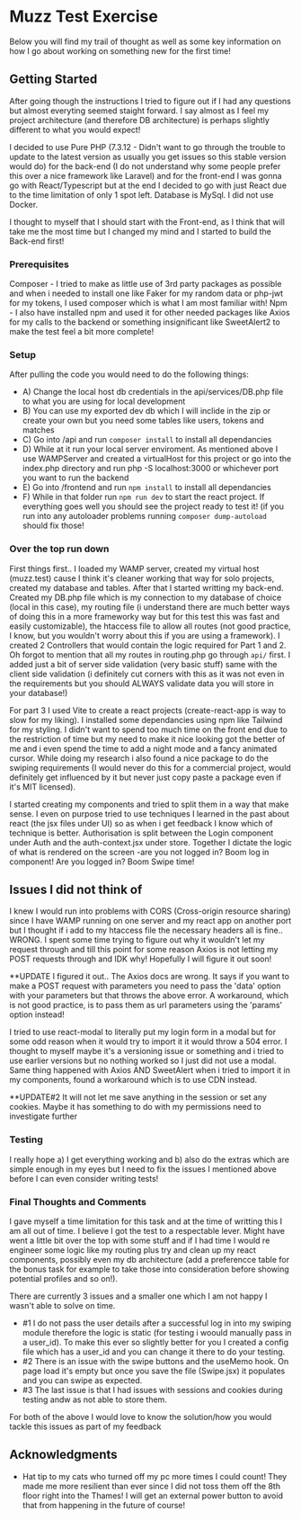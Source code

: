 # Muzz Test Exercise

Below you will find my trail of thought as well as some key information on how I go about working on something new for the first time!

## Getting Started

After going though the instructions I tried to figure out if I had any questions but almost everyting seemed staight forward. I say almost as
I feel my project architecture (and therefore DB architecture) is perhaps slightly different to what you would expect!

I decided to use Pure PHP (7.3.12 - Didn't want to go through the trouble to update to the latest version as usually you get issues so this stable version would do)
 for the back-end (I do not understand why some people prefer this over a nice framework like Laravel) and for the front-end I was gonna go with React/Typescript
 but at the end I decided to go with just React due to the time limitation of only 1 spot left. Database is MySql. I did not use Docker.

I thought to myself that I should start with the Front-end, as I think that will take me the most time but I changed my mind and I started to build the Back-end first!

### Prerequisites

Composer - I tried to make as little use of 3rd party packages as possible and when i needed to install one like Faker for my random data or php-jwt for my tokens, I used composer which is what I am most familiar with!
Npm - I also have installed npm and used it for other needed packages like Axios for my calls to the backend or something insignificant like SweetAlert2 to make the test feel a bit more complete!

### Setup
After pulling the code you would need to do the following things:

  - A) Change the local host db credentials in the api/services/DB.php file to what you are using for local development
  - B) You can use my exported dev db which I will inclide in the zip or create your own but you need some tables like users, tokens and matches
  - C) Go into /api and run `composer install` to install all dependancies
  - D) While at it run your local server enviroment. As mentioned above I use WAMPServer and created a virtualHost for this project or go into the index.php directory and run php -S localhost:3000
       or whichever port you want to run the backend
  - E) Go into /frontend and run `npm install` to install all dependancies
  - F) While in that folder run `npm run dev` to start the react project. If everything goes well you should see the project ready to test it! (if you run into any autoloader problems running `composer dump-autoload` should fix those!

### Over the top run down

First things first.. I loaded my WAMP server, created my virtual host (muzz.test) cause I think it's cleaner working that way for solo projects, created my database and tables. 
After that I started writting my back-end. Created my DB.php file which is my connection to my database of choice (local in this case), my routing file (i understand there are much better
ways of doing this in a more frameworky way but for this test this was fast and easily customizable), the htaccess file to allow all routes (not good practice, I know, but you wouldn't worry
about this if you are using a framework). I created 2 Controllers that would contain the logic required for Part 1 and 2. Oh forgot to mention that all my routes in routing.php go through `api/` first.
I added just a bit of server side validation (very basic stuff) same with the client side validation (i definitely cut corners with this as it was not even in the requirements but you should ALWAYS validate data you
will store in your database!)

For part 3 I used Vite to create a react projects (create-react-app is way to slow for my liking). I installed some dependancies using npm like Tailwind for my styling. I didn't want to spend too much time on the front end due to the restriction of time but my need to make it nice looking got the better of me and i even spend the time
to add a night mode and a fancy animated cursor. While doing my research i also found a nice package to do the swiping requirements (I would never do this for a commercial project, would definitely get influenced by it
but never just copy paste a package even if it's MIT licensed).

I started creating my components and tried to split them in a way that make sense. I even on purpose tried to use techniques I learned in the past about react (the jsx files under UI) so as when i get feedback I know
which of technique is better. Authorisation is split between the Login component under Auth and the auth-context.jsx under store. Together I dictate the logic of what is rendered on the screen -are you not logged in? Boom 
log in component! Are you logged in? Boom Swipe time!

## Issues I did not think of

I knew I would run into problems with CORS (Cross-origin resource sharing) since I have WAMP running on one server and my react app on another port but I thought if i add to my htaccess file the necessary headers all is fine.. WRONG. 
I spent some time trying to figure out why it wouldn't let my request through and till this point for some reason Axios is not letting my POST requests through and IDK why! Hopefully I will figure it out soon!

**UPDATE I figured it out.. The Axios docs are wrong. It says if you want to make a POST request with parameters you need to pass the 'data' option with your parameters but that throws the above error. A workaround, which is not good practice, is to pass them as url parameters using the 'params' option instead!

I tried to use react-modal to literally put my login form in a modal but for some odd reason when it would try to import it it would throw a 504 error. I thought to myself maybe it's a versioning issue or something and i tried to use
earlier versions but no nothing worked so I just did not use a modal. Same thing happened with Axios AND SweetAlert when i tried to import it in my components, found a workaround which is to use CDN instead.

**UPDATE#2 It will not let me save anything in the session or set any cookies. Maybe it has something to do with my permissions need to investigate further

### Testing

I really hope a) I get everything working  and b) also do the extras which are simple enough in my eyes but I need to fix the issues I mentioned above before I can even consider writing tests!

### Final Thoughts and Comments

I gave myself a time limitation for this task and at the time of writting this I am all out of time. I believe I got the test to a respectable lever. Might have went a little bit over the top with some stuff
and if I had time I would re engineer some logic like my routing plus try and clean up my react components, possibly even my db architecture (add a preferencce table for the bonus task for example to take those into consideration before showing potential profiles and so on!).

There are currently 3 issues and a smaller one which I am not happy I wasn't able to solve on time.
  - #1 I do not pass the user details after a successful log in into my swiping module therefore the logic is static (for testing i woould manually pass in a user_id). To make this ever so slightly better for you I created a config file which has a user_id and you can change it there to do your testing.
  - #2 There is an issue with the swipe buttons and the useMemo hook. On page load it's empty but once you save the file (Swipe.jsx) it populates and you can swipe as expected.
  - #3 The last issue is that I had issues with sessions and cookies during testing andw as not able to store them.

  For both of the above I would love to know the solution/how you would tackle this issues as part of my feedback

## Acknowledgments

  - Hat tip to my cats who turned off my pc more times I could count! They made me more resilient than ever since I did not toss them off the 8th floor right into the Thames! I will get an external power button to avoid that from happening in the future of course!
